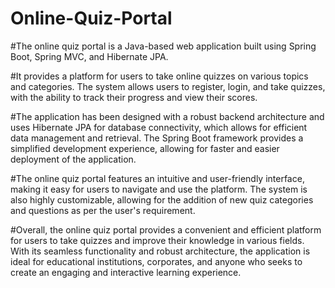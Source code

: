 # Online-Quiz-Portal
#The online quiz portal is a Java-based web application built using Spring Boot, Spring MVC, and Hibernate JPA.

#It provides a platform for users to take online quizzes on various topics and categories. The system allows users to register, login, and take quizzes, with the ability to track their progress and view their scores.

#The application has been designed with a robust backend architecture and uses Hibernate JPA for database connectivity, which allows for efficient data management and retrieval. The Spring Boot framework provides a simplified development experience, allowing for faster and easier deployment of the application.

#The online quiz portal features an intuitive and user-friendly interface, making it easy for users to navigate and use the platform. The system is also highly customizable, allowing for the addition of new quiz categories and questions as per the user's requirement.

#Overall, the online quiz portal provides a convenient and efficient platform for users to take quizzes and improve their knowledge in various fields. With its seamless functionality and robust architecture, the application is ideal for educational institutions, corporates, and anyone who seeks to create an engaging and interactive learning experience.
